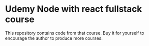 # Udemy Node with react fullstack course

This repository contains code from that course. Buy it for yourself to encourage the author to produce more courses.
